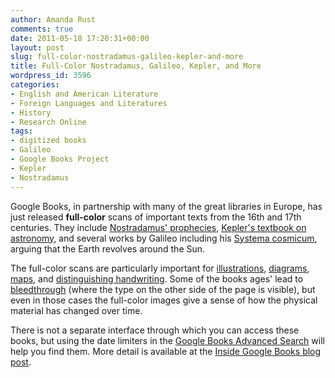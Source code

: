 ```yaml
---
author: Amanda Rust
comments: true
date: 2011-05-18 17:20:31+00:00
layout: post
slug: full-color-nostradamus-galileo-kepler-and-more
title: Full-Color Nostradamus, Galileo, Kepler, and More
wordpress_id: 3596
categories:
- English and American Literature
- Foreign Languages and Literatures
- History
- Research Online
tags:
- digitized books
- Galileo
- Google Books Project
- Kepler
- Nostradamus
---
```


Google Books, in partnership with many of the great libraries in Europe, has just released **full-color** scans of important texts from the 16th and 17th centuries. They include [Nostradamus' prophecies](http://books.google.com/books?id=v62N12IIlDMC&printsec=frontcover&source=gbs_ge_summary_r&cad=0#v=thumbnail&q&f=false), [Kepler's textbook on astronomy](http://books.google.com/books?id=KUE1AAAAcAAJ&printsec=frontcover&source=gbs_ge_summary_r&cad=0#v=thumbnail&q&f=false), and several works by Galileo including his [Systema cosmicum](http://books.google.com/books?id=l5qu7Aj34d4C&printsec=frontcover&source=gbs_ge_summary_r&cad=0#v=thumbnail&q&f=false), arguing that the Earth revolves around the Sun.

The full-color scans are particularly important for [illustrations](http://books.google.com/books?id=l5qu7Aj34d4C&pg=PP5#v=onepage&q&f=false), [diagrams](http://books.google.com/books?id=K2U_AAAAcAAJ&pg=PA68#v=onepage&q&f=false), [maps](http://books.google.com/books?id=e_xb36M88H8C&pg=PA27#v=onepage&q&f=false), and [distinguishing handwriting](http://books.google.com/books?id=ON47yt31VvAC&pg=PP3#v=onepage&q&f=false). Some of the books ages' lead to [bleedthrough](http://books.google.com/books?id=ON47yt31VvAC&pg=PA23#v=onepage&q&f=false) (where the type on the other side of the page is visible), but even in those cases the full-color images give a sense of how the physical material has changed over time.

There is not a separate interface through which you can access these books, but using the date limiters in the [Google Books Advanced Search](http://books.google.com/advanced_book_search) will help you find them. More detail is available at the [Inside Google Books blog post](http://booksearch.blogspot.com/2011/05/books-from-16th-and-17th-centuries-now.html).
